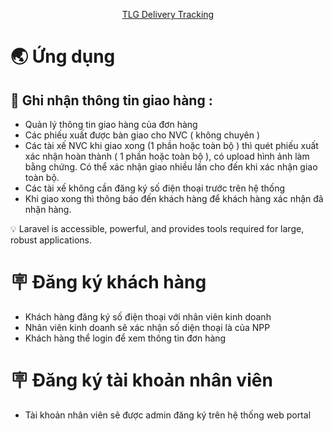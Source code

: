 <p align="center"><a href="https://laravel.com" target="_blank">TLG Delivery Tracking</a></p>
 
# 🌏 Ứng dụng

## 📝 Ghi nhận thông tin giao hàng :

-   Quản lý thông tin giao hàng của đơn hàng
-   Các phiếu xuất được bàn giao cho NVC ( không chuyên )
-   Các tài xế NVC khi giao xong (1 phần hoặc toàn bộ ) thì quét phiếu xuất xác nhận hoàn thành ( 1 phần hoặc toàn bộ ), có upload hình ảnh làm bằng chứng. Có thể xác nhận giao nhiều lần cho đến khi xác nhận giao toàn bộ.
-   Các tài xế không cần đăng ký số điện thoại trước trên hệ thống
-   Khi giao xong thì thông báo đến khách hàng để khách hàng xác nhận đã nhận hàng.

💡 Laravel is accessible, powerful, and provides tools required for large, robust applications.

# 🪧 Đăng ký khách hàng

-   Khách hàng đăng ký số điện thoại với nhân viên kinh doanh
-   Nhân viên kinh doanh sẽ xác nhận số diện thoại là của NPP
-   Khách hàng thể login để xem thông tin đơn hàng

# 🪧 Đăng ký tài khoản nhân viên

- Tài khoản nhân viên sẽ được admin đăng ký trên hệ thống web portal
